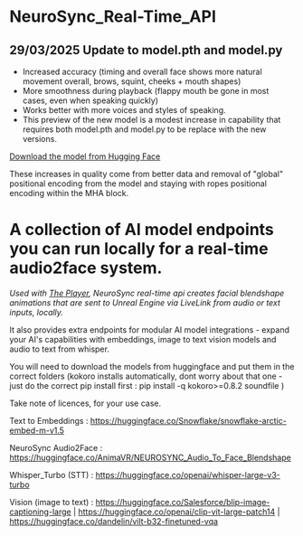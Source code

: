 # NeuroSync_Real-Time_API

## 29/03/2025 Update to model.pth and model.py

- Increased accuracy (timing and overall face shows more natural movement overall, brows, squint, cheeks + mouth shapes)
- More smoothness during playback (flappy mouth be gone in most cases, even when speaking quickly)
- Works better with more voices and styles of speaking.
- This preview of the new model is a modest increase in capability that requires both model.pth and model.py to be replace with the new versions.

[Download the model from Hugging Face](https://huggingface.co/AnimaVR/NEUROSYNC_Audio_To_Face_Blendshape)

These increases in quality come from better data and removal of "global" positional encoding from the model and staying with ropes positional encoding within the MHA block.

# A collection of AI model endpoints you can run locally for a real-time audio2face system.

*Used with [The Player](https://github.com/AnimaVR/NeuroSync_Player), NeuroSync real-time api creates facial blendshape animations that are sent to Unreal Engine via LiveLink from audio or text inputs, locally.*

It also provides extra endpoints for modular AI model integrations - expand your AI's capabilities with embeddings, image to text vision models and audio to text from whisper.

You will need to download the models from huggingface and put them in the correct folders (kokoro installs automatically, dont worry about that one - just do the correct pip install first : pip install -q kokoro>=0.8.2 soundfile )

Take note of licences, for your use case. 

Text to Embeddings : https://huggingface.co/Snowflake/snowflake-arctic-embed-m-v1.5 

NeuroSync Audio2Face : https://huggingface.co/AnimaVR/NEUROSYNC_Audio_To_Face_Blendshape 

Whisper_Turbo (STT) : https://huggingface.co/openai/whisper-large-v3-turbo

Vision (image to text) : https://huggingface.co/Salesforce/blip-image-captioning-large  |  https://huggingface.co/openai/clip-vit-large-patch14  |  https://huggingface.co/dandelin/vilt-b32-finetuned-vqa
